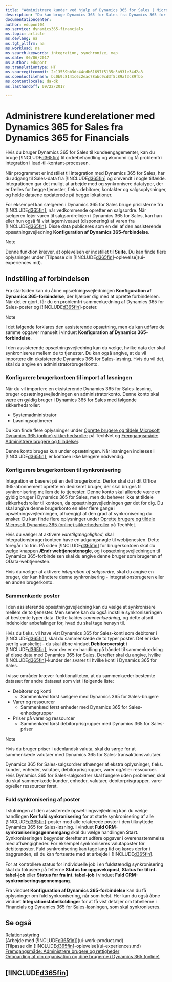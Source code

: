 ```yaml
---
title: "Administrere kunder ved hjælp af Dynamics 365 for Sales | Microsoft Docs"
description: "Du kan bruge Dynamics 365 for Sales fra Dynamics 365 for Financials til at tilknytte data og få gnidningsløs integration og synkronisering i lead-til-kontant-processen."
documentationcenter: 
author: edupont04
ms.service: dynamics365-financials
ms.topic: article
ms.devlang: na
ms.tgt_pltfrm: na
ms.workload: na
ms.search.keywords: integration, synchronize, map
ms.date: 06/06/2017
ms.author: edupont
ms.translationtype: HT
ms.sourcegitcommit: 2c13559bb3dc44cdb61697f5135c5b931e34d2a8
ms.openlocfilehash: bc0b9c8141c6c2eac78abc9cd3f5c89af3c89fbb
ms.contentlocale: da-dk
ms.lasthandoff: 09/22/2017

---
```

# <a name="managing-your-customer-relationships-using-dynamics-365-for-sales-from-inside-dynamics-365-for-financials"></a>Administrere kunderelationer med Dynamics 365 for Sales fra Dynamics 365 for Financials
Hvis du bruger Dynamics 365 for Sales til kundeengagementer, kan du bruge [!INCLUDE[d365fin](includes/d365fin_md.md)] til ordrebehandling og økonomi og få problemfri integration i lead-til-kontant-processen.

Når programmet er indstillet til integration med Dynamics 365 for Sales, har du adgang til Sales-data fra [!INCLUDE[d365fin](includes/d365fin_md.md)] og omvendt i nogle tilfælde. Integrationen gør det muligt at arbejde med og synkronisere datatyper, der er fælles for begge tjenester, f.eks. debitorer, kontakter og salgsoplysninger, og holde dataene opdaterede på begge lokationer.  

For eksempel kan sælgeren i Dynamics 365 for Sales bruge prislisterne fra [!INCLUDE[d365fin](includes/d365fin_md.md)], når vedkommende opretter en salgsordre. Når sælgeren føjer varen til salgsordrelinjen i Dynamics 365 for Sales, kan han eller hun også få vist lagerniveauet (disponering) af varen fra [!INCLUDE[d365fin](includes/d365fin_md.md)]. Disse data publiceres som en del af den assisterende opsætningsvejledning **Konfiguration af Dynamics 365-forbindelse**.  

> [!NOTE]  
>   Denne funktion kræver, at oplevelsen er indstillet til **Suite**. Du kan finde flere oplysninger under [Tilpasse din [!INCLUDE[d365fin](includes/d365fin_md.md)]-oplevelse](ui-experiences.md).  

## <a name="setting-up-the-connection"></a>Indstilling af forbindelsen
Fra startsiden kan du åbne opsætningsvejledningen **Konfiguration af Dynamics 365-forbindelse**, der hjælper dig med at oprette forbindelsen. Når det er gjort, får du en problemfri sammenkædning af Dynamics 365 for Sales-poster og [!INCLUDE[d365fin](includes/d365fin_md.md)]-poster.  

> [!NOTE]  
>   I det følgende forklares den assisterende opsætning, men du kan udføre de samme opgaver manuelt i vinduet **Konfiguration af Dynamics 365-forbindelse**.

I den assisterende opsætningsvejledning kan du vælge, hvilke data der skal synkroniseres mellem de to tjenester. Du kan også angive, at du vil importere din eksisterende Dynamics 365 for Sales-løsning. Hvis du vil det, skal du angive en administratorbrugerkonto.

### <a name="setting-up-the-user-account-for-importing-the-solution"></a>Konfigurere brugerkontoen til import af løsningen
Når du vil importere en eksisterende Dynamics 365 for Sales-løsning, bruger opsætningsvejledningen en administratorkonto. Denne konto skal være en gyldig bruger i Dynamics 365 for Sales med følgende sikkerhedsroller:

* Systemadministrator  
* Løsningsoptimerer  

Du kan finde flere oplysninger under [Oprette brugere og tildele Microsoft Dynamics 365 (online) sikkerhedsroller](https://technet.microsoft.com/library/jj191623.aspx) på TechNet og [Fremgangsmåde: Administrere brugere og tilladelser](ui-how-users-permissions.md).  

Denne konto bruges kun under opsætningen. Når løsningen indlæses i [!INCLUDE[d365fin](includes/d365fin_md.md)], er kontoen ikke længere nødvendig.

### <a name="setting-up-the-user-account-for-synchronization"></a>Konfigurere brugerkontoen til synkronisering
Integration er baseret på en delt brugerkonto. Derfor skal du i dit Office 365-abonnement oprette en dedikeret bruger, der skal bruges til synkronisering mellem de to tjenester. Denne konto skal allerede være en gyldig bruger i Dynamics 365 for Sales, men du behøver ikke at tildele sikkerhedsroller til kontoen, da opsætningsvejledningen gør det for dig. Du skal angive denne brugerkonto en eller flere gange i opsætningsvejledningen, afhængigt af den grad af synkronisering du ønsker. Du kan finde flere oplysninger under [Oprette brugere og tildele Microsoft Dynamics 365 (online) sikkerhedsroller](https://technet.microsoft.com/library/jj191623.aspx) på TechNet.

Hvis du vælger at aktivere *varetilgængelighed*, skal integrationsbrugerkontoen have en adgangsnøgle til webtjenesten. Dette foregår i to trin. På siden [!INCLUDE[d365fin](includes/d365fin_md.md)] for brugerkontoen skal du vælge knappen **Ændr webtjenestenøgle**, og i opsætningsvejledningen til Dynamics 365-forbindelsen skal du angive denne bruger som brugeren af OData-webtjenesten.

Hvis du vælger at aktivere *integration af salgsordre*, skal du angive en bruger, der kan håndtere denne synkronisering - integrationsbrugeren eller en anden brugerkonto.

### <a name="coupling-records"></a>Sammenkæde poster
I den assisterende opsætningsvejledning kan du vælge at synkronisere mellem de to tjenester. Men senere kan du også indstille synkroniseringen af bestemte typer data. Dette kaldes *sammenkædning*, og dette afsnit indeholder anbefalinger for, hvad du skal tage hensyn til.

Hvis du f.eks. vil have vist Dynamics 365 for Sales-konti som debitorer i [!INCLUDE[d365fin](includes/d365fin_md.md)], skal du sammenkæde de to typer poster. Det er ikke særlig vanskeligt - du skal åbne vinduet **Debitoroversigt** i [!INCLUDE[d365fin](includes/d365fin_md.md)], hvor der er en handling på båndet til sammenkædning af disse data med Dynamics 365 for Sales. Derefter skal du angive, hvilke [!INCLUDE[d365fin](includes/d365fin_md.md)]-kunder der svarer til hvilke konti i Dynamics 365 for Sales.

I visse områder kræver funktionaliteten, at du sammenkæder bestemte datasæt før andre datasæt som vist i følgende liste:

* Debitorer og konti  
  * Sammenkæd først sælgere med Dynamics 365 for Sales-brugere  
* Varer og ressourcer  
  * Sammenkæd først enheder med Dynamics 365 for Sales-enhedsgrupper  
* Priser på varer og ressourcer  
  * Sammenkæd først debitorprisgrupper med Dynamics 365 for Sales-priser  

> [!NOTE]  
>   Hvis du bruger priser i udenlandsk valuta, skal du sørge for at sammenkæde valutaer med Dynamics 365 for Sales-transaktionsvalutaer.

Dynamics 365 for Sales-salgsordrer afhænger af ekstra oplysninger, f.eks. kunder, enheder, valutaer, debitorprisgrupper, varer og/eller ressourcer. Hvis Dynamics 365 for Sales-salgsordrer skal fungere uden problemer, skal du skal sammenkæde kunder, enheder, valutaer, debitorprisgrupper, varer og/eller ressourcer først.

### <a name="synchronizing-records-fully"></a>Fuld synkronisering af poster
I slutningen af den assisterede opsætningsvejledning kan du vælge handlingen **Kør fuld synkronisering** for at starte synkronisering af alle [!INCLUDE[d365fin](includes/d365fin_md.md)]-poster med alle relaterede poster i den tilknyttede Dynamics 365 for Sales-løsning. I vinduet **Fuld CRM-synkroniseringsgennemgang** skal du vælge handlingen **Start**. Synkroniseringen begynder derefter at udføre opgaver i overensstemmelse med afhængigheder. For eksempel synkroniseres valutaposter før debitorposter. Fuld synkronisering kan tage lang tid og køres derfor i baggrunden, så du kan fortsætte med at arbejde i [!INCLUDE[d365fin](includes/d365fin_md.md)].

For at kontrollere status for individuelle job i en fuldstændig synkronisering skal du fokusere på felterne **Status for opgavekøpost**, **Status for til int. tabel-job** eller **Status for fra int. tabel-job** i vinduet **Fuld CRM-synkroniseringsgennemgang**.

Fra vinduet **Konfiguration af Dynamics 365-forbindelse** kan du få oplysninger om fuld synkronisering, når som helst. Her kan du også åbne vinduet **Integrationstabelkoblinger** for at få vist detaljer om tabellerne i Financials og Dynamics 365 for Sales-løsningen, som skal synkroniseres.

## <a name="see-also"></a>Se også
[Relationsstyring](marketing-relationship-management.md)  
[Arbejde med [!INCLUDE[d365fin](includes/d365fin_md.md)]](ui-work-product.md)  
[Tilpasse din [!INCLUDE[d365fin](includes/d365fin_md.md)]-oplevelse](ui-experiences.md)  
[Fremgangsmåde: Administrere brugere og rettigheder](ui-how-users-permissions.md)    
[Onboarding af din organisation og dine brugerne i Dynamics 365 (online)](https://www.microsoft.com/en-US/Dynamics/crm-customer-center/onboard-your-organization-and-users-to-dynamics-365-online.aspx)  

## [!INCLUDE[d365fin](includes/free_trial_md.md)]

